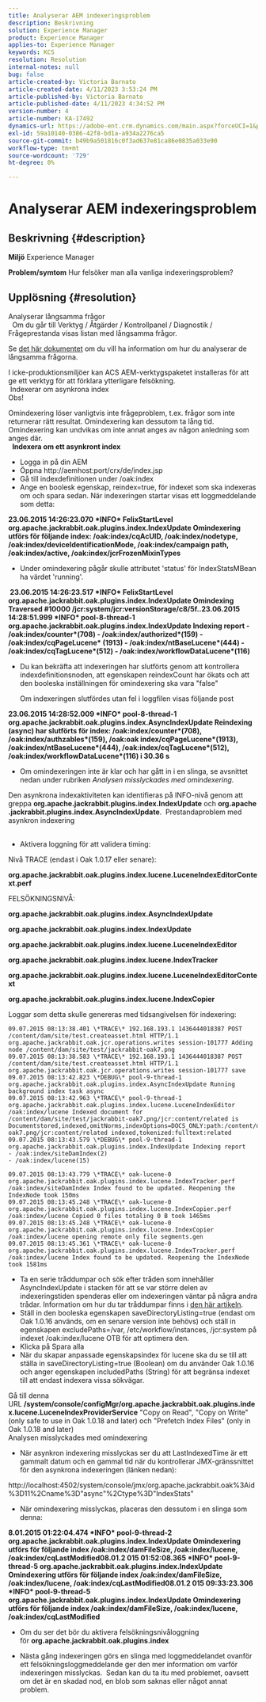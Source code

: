 ```yaml
---
title: Analyserar AEM indexeringsproblem
description: Beskrivning
solution: Experience Manager
product: Experience Manager
applies-to: Experience Manager
keywords: KCS
resolution: Resolution
internal-notes: null
bug: false
article-created-by: Victoria Barnato
article-created-date: 4/11/2023 3:53:24 PM
article-published-by: Victoria Barnato
article-published-date: 4/11/2023 4:34:52 PM
version-number: 4
article-number: KA-17492
dynamics-url: https://adobe-ent.crm.dynamics.com/main.aspx?forceUCI=1&pagetype=entityrecord&etn=knowledgearticle&id=8ef51dfc-80d8-ed11-a7c7-6045bd006d92
exl-id: 59a10140-0386-42f8-bd1a-a934a2276ca5
source-git-commit: b49b9a501816c0f3ad637e81ca86e0835a033e90
workflow-type: tm+mt
source-wordcount: '729'
ht-degree: 0%

---
```


# Analyserar AEM indexeringsproblem

## Beskrivning {#description}

<b>Miljö</b>
Experience Manager


<b>Problem/symtom</b>
Hur felsöker man alla vanliga indexeringsproblem?


## Upplösning {#resolution}

Analyserar långsamma frågor<br> 
Om du går till Verktyg / Åtgärder / Kontrollpanel / Diagnostik / Frågeprestanda visas listan med långsamma frågor.

Se [det här dokumentet](https://docs.adobe.com/docs/en/aem/6-2/deploy/platform/queries-and-indexing.html#Troubleshooting%20indexing%20issues) om du vill ha information om hur du analyserar de långsamma frågorna.

I icke-produktionsmiljöer kan ACS AEM-verktygspaketet installeras för att ge ett verktyg för att förklara ytterligare felsökning.
<br> Indexerar om asynkrona index<br>
Obs!

Omindexering löser vanligtvis inte frågeproblem, t.ex. frågor som inte returnerar rätt resultat. Omindexering kan dessutom ta lång tid. Omindexering kan undvikas om inte annat anges av någon anledning som anges där.
<br> 
<b>Indexera om ett asynkront index</b>

- Logga in på din AEM
- Öppna http://aemhost:port/crx/de/index.jsp
- Gå till indexdefinitionen under /oak:index
- Ange en boolesk egenskap, reindex=true, för indexet som ska indexeras om och spara sedan. När indexeringen startar visas ett loggmeddelande som detta:


<b>23.06.2015 14:26:23.070 \*INFO\* FelixStartLevel org.apache.jackrabbit.oak.plugins.index.IndexUpdate Omindexering utförs för följande index: /oak:index/cqAcUID, /oak:index/nodetype, /oak:index/deviceIdentificationMode, /oak:index/campaign path, /oak:index/active, /oak:index/jcrFrozenMixinTypes</b>

- Under omindexering pågår skulle attributet &#39;status&#39; för IndexStatsMBean ha värdet &#39;running&#39;.

<b> 23.06.2015 14:26:23.517 \*INFO\* FelixStartLevel org.apache.jackrabbit.oak.plugins.index.IndexUpdate Omindexing Traversed #10000 /jcr:system/jcr:versionStorage/c8/5f..23.06.2015 14:28:51.999 \*INFO\* pool-8-thread-1 org.apache.jackrabbit.oak.plugins.index.IndexUpdate Indexing report - /oak:index/counter\*(708) - /oak:index/authorized\*(159) - /oak:index/cqPageLucene\* (1913) - /oak:index/ntBaseLucene\*(444) - /oak:index/cqTagLucene\*(512) - /oak:index/workflowDataLucene\*(116)</b>
- Du kan bekräfta att indexeringen har slutförts genom att kontrollera indexdefinitionsnoden, att egenskapen reindexCount har ökats och att den booleska inställningen för omindexering ska vara &quot;false&quot;

  Om indexeringen slutfördes utan fel i loggfilen visas följande post

<b>23.06.2015 14:28:52.009 \*INFO\* pool-8-thread-1 org.apache.jackrabbit.oak.plugins.index.AsyncIndexUpdate Reindexing (async) har slutförts för index: /oak:index/counter\*(708), /oak:index/authzables\*(159), /oak:oak index/cqPageLucene\*(1913), /oak:index/ntBaseLucene\*(444), /oak:index/cqTagLucene\*(512), /oak:index/workflowDataLucene\*(116) i 30.36 s</b>
- Om omindexeringen inte är klar och har gått in i en slinga, se avsnittet nedan under rubriken *Analysen misslyckades med omindexering*.


Den asynkrona indexaktiviteten kan identifieras på INFO-nivå genom att greppa <b>org.apache.jackrabbit.plugins.index.IndexUpdate</b> och <b>org.apache.jackrabbit.plugins.index.AsyncIndexUpdate</b>.
 Prestandaproblem med asynkron indexering<br> 
- Aktivera loggning för att validera timing:


Nivå TRACE (endast i Oak 1.0.17 eller senare):

<b>org.apache.jackrabbit.oak.plugins.index.lucene.LuceneIndexEditorContext.perf</b>

FELSÖKNINGSNIVÅ:

<b>org.apache.jackrabbit.oak.plugins.index.AsyncIndexUpdate</b>

<b>org.apache.jackrabbit.oak.plugins.index.IndexUpdate</b>

<b>org.apache.jackrabbit.oak.plugins.index.lucene.LuceneIndexEditor</b>

<b>org.apache.jackrabbit.oak.plugins.index.lucene.IndexTracker</b>

<b>org.apache.jackrabbit.oak.plugins.index.lucene.LuceneIndexEditorContext</b>

<b>org.apache.jackrabbit.oak.plugins.index.lucene.IndexCopier</b>

Loggar som detta skulle genereras med tidsangivelsen för indexering:

```
09.07.2015 08:13:38.401 \*TRACE\* 192.168.193.1 1436444018387 POST /content/dam/site/test.createasset.html HTTP/1.1 org.apache.jackrabbit.oak.jcr.operations.writes session-101777 Adding node /content/dam/site/test/jackrabbit-oak7.png
09.07.2015 08:13:38.583 \*TRACE\* 192.168.193.1 1436444018387 POST /content/dam/site/test.createasset.html HTTP/1.1 org.apache.jackrabbit.oak.jcr.operations.writes session-101777 save
09.07.2015 08:13:42.823 \*DEBUG\* pool-9-thread-1 org.apache.jackrabbit.oak.plugins.index.AsyncIndexUpdate Running background index task async
09.07.2015 08:13:42.963 \*TRACE\* pool-9-thread-1 org.apache.jackrabbit.oak.plugins.index.lucene.LuceneIndexEditor /oak:index/lucene Indexed document for /content/dam/site/test/jackrabbit-oak7.png/jcr:content/related is Documentstored,indexed,omitNorms,indexOptions=DOCS_ONLY:path:/content/dam/site/test/jackrabbit-oak7.png/jcr:content/related indexed,tokenized:fulltext:related
09.07.2015 08:13:43.579 \*DEBUG\* pool-9-thread-1 org.apache.jackrabbit.oak.plugins.index.IndexUpdate Indexing report
- /oak:index/siteDamIndex(2)
- /oak:index/lucene(15)
```

```
09.07.2015 08:13:43.779 \*TRACE\* oak-lucene-0 org.apache.jackrabbit.oak.plugins.index.lucene.IndexTracker.perf /oak:index/siteDamIndex Index found to be updated. Reopening the IndexNode took 150ms
09.07.2015 08:13:45.248 \*TRACE\* oak-lucene-0 org.apache.jackrabbit.oak.plugins.index.lucene.IndexCopier.perf /oak:index/lucene Copied 0 files totaling 0 B took 1465ms
09.07.2015 08:13:45.248 \*TRACE\* oak-lucene-0 org.apache.jackrabbit.oak.plugins.index.lucene.IndexCopier /oak:index/lucene opening remote only file segments.gen
09.07.2015 08:13:45.361 \*TRACE\* oak-lucene-0 org.apache.jackrabbit.oak.plugins.index.lucene.IndexTracker.perf /oak:index/lucene Index found to be updated. Reopening the IndexNode took 1581ms
```

- Ta en serie tråddumpar och sök efter tråden som innehåller AsyncIndexUpdate i stacken för att se var större delen av indexeringstiden spenderas eller om indexeringen väntar på några andra trådar. Information om hur du tar tråddumpar finns i [den här artikeln](https://experienceleague.adobe.com/docs/experience-cloud-kcs/kbarticles/KA-17452.html).
- Ställ in den booleska egenskapen saveDirectoryListing=true (endast om Oak 1.0.16 används, om en senare version inte behövs) och ställ in egenskapen excludePaths=/var, /etc/workflow/instances, /jcr:system på indexet /oak:index/lucene OTB för att optimera den.
- Klicka på Spara alla
- När du skapar anpassade egenskapsindex för lucene ska du se till att ställa in saveDirectoryListing=true (Boolean) om du använder Oak 1.0.16 och anger egenskapen includedPaths (String) för att begränsa indexet till att endast indexera vissa sökvägar.


Gå till denna URL <b>/system/console/configMgr/org.apache.jackrabbit.oak.plugins.index.lucene.LuceneIndexProviderService</b> &quot;Copy on Read&quot;, &quot;Copy on Write&quot; (only safe to use in Oak 1.0.18 and later) och &quot;Prefetch Index Files&quot; (only in Oak 1.0.18 and later)
<br>Analysen misslyckades med omindexering<br>
- När asynkron indexering misslyckas ser du att LastIndexedTime är ett gammalt datum och en gammal tid när du kontrollerar JMX-gränssnittet för den asynkrona indexeringen (länken nedan):


http://localhost:4502/system/console/jmx/org.apache.jackrabbit.oak%3Aid%3D11%2Cname%3D&quot;async&quot;%2Ctype%3D&quot;IndexStats&quot;

- När omindexering misslyckas, placeras den dessutom i en slinga som denna:


<b>8.01.2015 01:22:04.474 \*INFO\* pool-9-thread-2 org.apache.jackrabbit.oak.plugins.index.IndexUpdate Omindexering utförs för följande index /oak:index/damFileSize, /oak:index/lucene, /oak:index/cqLastModified08.01.2 015 01:52:08.365 \*INFO\* pool-9-thread-5 org.apache.jackrabbit.oak.plugins.index.IndexUpdate Omindexering utförs för följande index /oak:index/damFileSize, /oak:index/lucene, /oak:index/cqLastModified08.01.2 015 09:33:23.306 \*INFO\* pool-9-thread-5 org.apache.jackrabbit.oak.plugins.index.IndexUpdate Omindexering utförs för följande index /oak:index/damFileSize, /oak:index/lucene, /oak:index/cqLastModified</b>

- Om du ser det bör du aktivera felsökningsnivåloggning för <b>org.apache.jackrabbit.oak.plugins.index</b>


- Nästa gång indexeringen görs en slinga med loggmeddelandet ovanför ett felsökningsloggmeddelande ger den mer information om varför indexeringen misslyckas.  Sedan kan du ta itu med problemet, oavsett om det är en skadad nod, en blob som saknas eller något annat problem.
